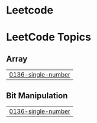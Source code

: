 # Leetcode
<!---LeetCode Topics Start-->
# LeetCode Topics
## Array
|  |
| ------- |
| [0136-single-number](https://github.com/heartlinbenit/Leetcode/tree/master/0136-single-number) |
## Bit Manipulation
|  |
| ------- |
| [0136-single-number](https://github.com/heartlinbenit/Leetcode/tree/master/0136-single-number) |
<!---LeetCode Topics End-->